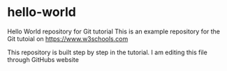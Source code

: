 # hello-world
Hello World repository for Git tutorial
This is an example repository for the Git tutoial on https://www.w3schools.com

This repository is built step by step in the tutorial.
I am editing this file through GitHubs website
